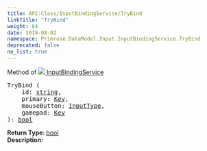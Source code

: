```yaml
---
title: API:Class/InputBindingService/TryBind
linkTitle: "TryBind"
weight: 84
date: 2019-08-02
namespace: Primrose.DataModel.Input.InputBindingService.TryBind
deprecated: false
no_list: true
---
```

Method of <a href="/docs/api-reference/Class/InputBindingService"><img src="/icons/silk/default.png"/>&nbsp;InputBindingService</a>
<pre class="method-declaration">
TryBind (
    id: <a class="type" href="/docs/api-reference/System/string">string</a>,
    primary: <a class="type" href="/docs/api-reference/Enum/Key">Key</a>,
    mouseButton: <a class="type" href="/docs/api-reference/Enum/InputType">InputType</a>,
    gamepad: <a class="type" href="/docs/api-reference/Enum/Key">Key</a>
): <a class="type" href="/docs/api-reference/System/Primitives#boolean">bool</a></pre>
<b>Return Type: </b>
<a class="type" href="/docs/api-reference/System/Primitives#boolean">bool</a>
<br/>
<b>Description: </b>